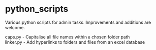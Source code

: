 # python_scripts
Various python scripts for admin tasks. Improvements and additions are welcome.

caps.py - Capitalise all file names within a chosen folder path  
linker.py - Add hyperlinks to folders and files from an excel database